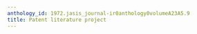 ```yaml
---
anthology_id: 1972.jasis_journal-ir0anthology0volumeA23A5.9
title: Patent literature project
---
```

